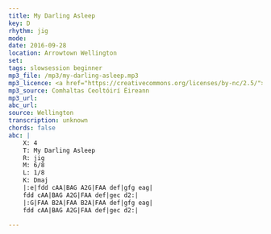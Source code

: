 ```yaml
---
title: My Darling Asleep
key: D
rhythm: jig
mode: 
date: 2016-09-28
location: Arrowtown Wellington
set:
tags: slowsession beginner
mp3_file: /mp3/my-darling-asleep.mp3
mp3_licence: <a href="https://creativecommons.org/licenses/by-nc/2.5/">CC-BY-NC-2.5</a>
mp3_source: Comhaltas Ceoltóirí Éireann
mp3_url: 
abc_url: 
source: Wellington
transcription: unknown
chords: false
abc: |
    X: 4
    T: My Darling Asleep
    R: jig
    M: 6/8
    L: 1/8
    K: Dmaj
    |:e|fdd cAA|BAG A2G|FAA def|gfg eag|
    fdd cAA|BAG A2G|FAA def|gec d2:|
    |:G|FAA B2A|FAA B2A|FAA def|gfg eag|
    fdd cAA|BAG A2G|FAA def|gec d2:|
    
---
```


